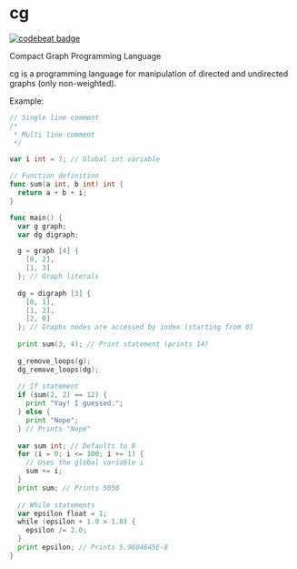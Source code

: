 # cg

[![codebeat badge](https://codebeat.co/badges/6127d066-2bdf-437c-a3cc-503725af11a1)](https://codebeat.co/projects/github-com-simonorono-cg)

Compact Graph Programming Language

cg is a programming language for manipulation of directed and undirected graphs (only non-weighted).

Example:

```go
// Single line comment
/*
 * Multi line comment
 */

var i int = 7; // Global int variable

// Function definition
func sum(a int, b int) int {
  return a + b + i;
}

func main() {
  var g graph;
  var dg digraph;

  g = graph [4] {
    [0, 2],
    [1, 3]
  }; // Graph literals
  
  dg = digraph [3] {
    [0, 1],
    [1, 2],
    [2, 0]
  }; // Graphs nodes are accessed by index (starting from 0)
  
  print sum(3, 4); // Print statement (prints 14)
  
  g_remove_loops(g);
  dg_remove_loops(dg);
  
  // If statement
  if (sum(2, 2) == 12) {
    print "Yay! I guessed.";
  } else {
    print "Nope";
  } // Prints "Nope"
  
  var sum int; // Defaults to 0
  for (i = 0; i <= 100; i += 1) {
    // Uses the global variable i
    sum += i;
  }
  print sum; // Prints 5050
  
  // While statements
  var epsilon float = 1;
  while (epsilon + 1.0 > 1.0) {
    epsilon /= 2.0;
  }
  print epsilon; // Prints 5.9604645E-8
}
```
